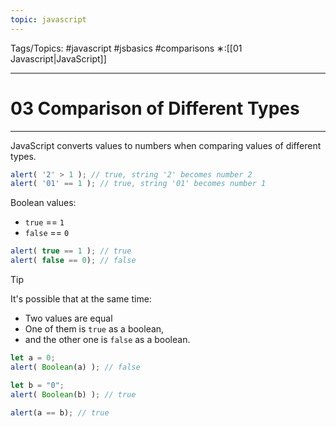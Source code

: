 ```yaml
---
topic: javascript
---
```

Tags/Topics: #javascript #jsbasics #comparisons
∗:[[01 Javascript|JavaScript]] 

---
# 03 Comparison of Different Types

--- 
JavaScript converts values to numbers when comparing values of different types.

```javascript
alert( '2' > 1 ); // true, string '2' becomes number 2
alert( '01' == 1 ); // true, string '01' becomes number 1
```

 Boolean values:
 - `true` == `1`
 - `false` == `0`
```javascript
alert( true == 1 ); // true
alert( false == 0); // false
```

>[!tip] 
> It's possible that at the same time:
> - Two values are equal
> - One of them is `true` as a boolean,
> - and the other one is `false` as a boolean.
> ```javascript
> let a = 0;
> alert( Boolean(a) ); // false
> 
> let b = "0";
> alert( Boolean(b) ); // true
> 
> alert(a == b); // true
> ```
